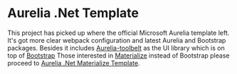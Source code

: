 # Aurelia .Net Template
This project has picked up where the official Microsoft Aurelia template left.
It's got more clear webpack configuration and latest Aurelia and Bootstrap packages. Besides it includes [Aurelia-toolbelt](https://github.com/aurelia-toolbelt/aurelia-toolbelt) as the UI library which is on top of [Bootstrap](https://getbootstrap.com/)
Those interested in [Materialize](http://materializecss.com) instead of Bootstrap please proceed to [Aurelia .Net Materialize Template](https://github.com/MaximBalaganskiy/AureliaDotnetTemplateMaterialize).
